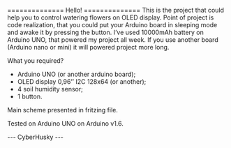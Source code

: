 ============== Hello! ==============
This is the project that could help you to control watering flowers on OLED display. Point of project is code realization, that you could put your Arduino board in sleeping mode and awake it by pressing the button. I’ve used 10000mAh battery on Arduino UNO, that powered my project all week. If you use another board (Arduino nano or mini) it will powered project more long.

What you required?
- Arduino UNO (or another arduino board);
- OLED display 0,96’’  I2C 128x64 (or another);
- 4 soil humidity sensor;
- 1 button.

Main scheme presented in fritzing file. 

Tested on Arduino UNO on Arduino v1.6.


--- CyberHusky ---
